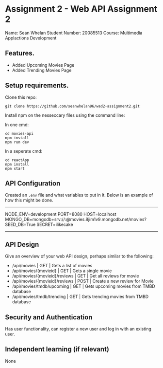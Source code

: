 # Assignment 2 - Web API Assignment 2

Name: Sean Whelan
Student Number: 20085513
Course: Multimedia Applactions Development

## Features.

 + Added Upcoming Movies Page
 + Added Trending Movies Page

## Setup requirements.

Clone this repo:

```
git clone https://github.com/seanwhelan96/wad2-assignment2.git
```

Install npm on the nesseccary files using the command line:

In one cmd:
```
cd movies-api
npm install
npm run dev
```

In a seperate cmd: 

```
cd reactApp
npm install
npm start
```

## API Configuration

Created an `.env` file and what variables to put in it. Below is an example of how this might be done.

______________________
NODE_ENV=development
PORT=8080
HOST=localhost
MONGO_DB=mongodb+srv://<username>:<password>@movies.8jim1v9.mongodb.net/movies?
SEED_DB=True
SECRET=ilikecake
______________________

## API Design
Give an overview of your web API design, perhaps similar to the following: 

- /api/movies | GET | Gets a list of movies 
- /api/movies/{movieid} | GET | Gets a single movie 
- /api/movies/{movieid}/reviews | GET | Get all reviews for movie 
- /api/movies/{movieid}/reviews | POST | Create a new review for Movie 
- /api/movies/tmdb/upcoming | GET | Gets upcoming movies from TMBD database
- /api/movies/tmdb/trending | GET | Gets trending movies from TMBD database


## Security and Authentication

Has user functionality, can register a new user and log in with an existing user.

## Independent learning (if relevant)

None 

